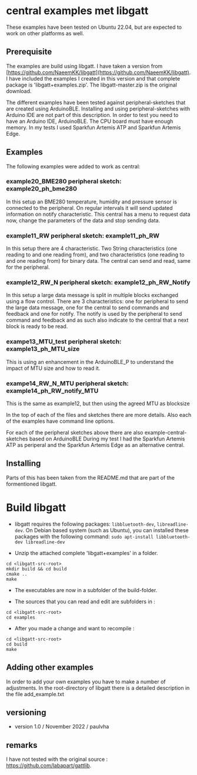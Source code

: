 # central examples met libgatt

These examples have been tested on Ubuntu 22.04, but are expected to work on other platforms as well.

## Prerequisite

The examples are build using libgatt. I have taken a version from [https://github.com/NaeemKK/libgatt](https://github.com/NaeemKK/libgatt).
I have included the examples I created in this version and that complete package is 'libgatt+examples.zip'.
The libgatt-master.zip is the original download.

The different examples have been tested against peripheral-sketches that are created using ArduinoBLE.
Installing and using peripheral-sketches with Arduino IDE are not part of this description.
In order to test you need to have an Arduino IDE, ArduinoBLE. The CPU board must have enough memory.
In my tests I used Sparkfun Artemis ATP and Sparkfun Artemis Edge.

## Examples
The following examples were added to work as central:
### example20_BME280		   peripheral sketch: example20_ph_bme280
In this setup an BME280 temperature, humidity and pressure sensor is connected to the peripheral. On regular intervals  it will send updated information on notify characteristic. This central has a menu to request data now, change the parameters of the data and stop sending data.

### example11_RW    peripheral sketch: example11_ph_RW
In this setup there are 4 characteristic. Two String characteristics (one reading to and one reading from), and two characteristics (one reading to and one reading from) for binary data. The central can send and read, same for the peripheral.

### example12_RW_N peripheral sketch: example12_ph_RW_Notify
In this setup a large data message is split in multiple blocks exchanged using a flow control. There are 3 characteristics: one for peripheral to send the large data message, one for the central to send commands and feedback and one for notify.
The notify is used by the peripheral to send command and feedback and as such also indicate to the central that a next block is ready to be read.

### exampe13_MTU_test peripheral sketch: example13_ph_MTU_size
This is using an enhancement in the ArduinoBLE_P to understand the impact of MTU size and how to read it.

### exampe14_RW_N_MTU peripheral sketch: example14_ph_RW_notify_MTU
This is the same as example12, but then using the agreed MTU as blocksize

In the top of each of the files and sketches there are more details. Also each of the examples have command line options.

For each of the peripheral sketches above there are also example-central-sketches based on ArduinoBLE
During my test I had the Sparkfun Artemis ATP as periperal and the Sparkfun Artemis Edge as an alternative central.

## Installing
Parts of this has been taken from the README.md that are part of the formentioned libgatt.

Build libgatt
=============

* libgatt requires the following packages: `libbluetooth-dev`, `libreadline-dev`.
On Debian based system (such as Ubuntu), you can installed these packages with the
following command: `sudo apt-install libbluetooth-dev libreadline-dev`

* Unzip the attached complete 'libgatt+examples' in a folder.
```
cd <libgatt-src-root>
mkdir build && cd build
cmake ..
make
```
* The executables are now in a subfolder of the build-folder.

* The sources that you can read and edit are subfolders in :
```
cd <libgatt-src-root>
cd examples
```

* After you made a change and want to recompile :
```
cd <libgatt-src-root>
cd build
make
```

## Adding other examples
In order to add your own examples you have to make a number of adjustments. In the root-directory of libgatt there is a detailed description in the file add_example.txt

## versioning
 * version 1.0 / November 2022 / paulvha

## remarks
I have not tested with the original source : https://github.com/labapart/gattlib.


